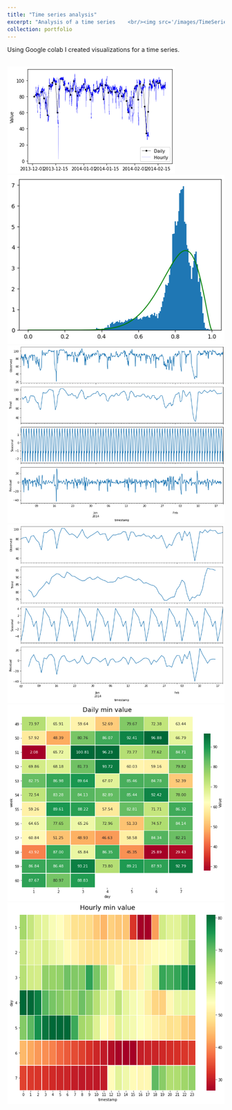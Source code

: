 ```yaml
---
title: "Time series analysis"
excerpt: "Analysis of a time series    <br/><img src='/images/TimeSeries/time_series.png'>"
collection: portfolio
---
```


Using Google colab I created visualizations for a time series. 

<br/><img src='/images/TimeSeries/time_series.png'>
<br/><img src='/images/TimeSeries/densidad.png'>
<br/><img src='/images/TimeSeries/additive_decomposition.png'>
<br/><img src='/images/TimeSeries/additive_decomposition_2.png'>
<br/><img src='/images/TimeSeries/heat_map1.png'>
 <br/><img src='/images/TimeSeries/heat_map2.png'>   
